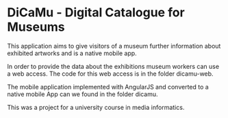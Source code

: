 # DiCaMu - Digital Catalogue for Museums

This application aims to give visitors of a museum further information about exhibited artworks and is a native mobile app.

In order to provide the data about the exhibitions museum workers can use a web access. The code for this web access is in the folder dicamu-web.

The mobile application implemented with AngularJS and converted to a native mobile App can we found in the folder dicamu.

This was a project for a university course in media informatics.
